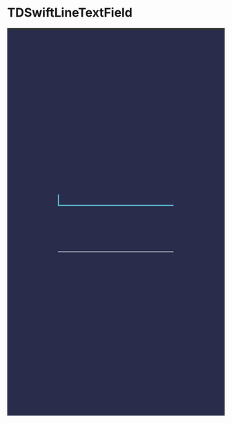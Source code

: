 # TDSwiftLineTextField
<p align="center">
  <img src="./README/Images/TDSwiftLineTextField.png"/>
</p>
